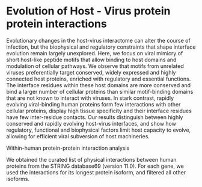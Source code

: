 # Evolution of Host - Virus protein protein interactions

Evolutionary changes in the host-virus interactome can alter the course of infection, but the biophysical and regulatory constraints that shape interface evolution remain largely unexplored. Here, we focus on viral mimicry of short host-like peptide motifs that allow binding to host domains and modulation of cellular pathways. We observe that motifs from unrelated viruses preferentially target conserved, widely expressed and highly connected host proteins, enriched with regulatory and essential functions. The interface residues within these host domains are more conserved and bind a larger number of cellular proteins than similar motif-binding domains that are not known to interact with viruses. In stark contrast, rapidly evolving viral-binding human proteins form few interactions with other cellular proteins, display high tissue specificity and their interface residues have few inter-residue contacts. Our results distinguish between highly conserved and rapidly evolving host-virus interfaces, and show how regulatory, functional and biophysical factors limit host capacity to evolve, allowing for efficient viral subversion of host machineries. 

Within-human protein-protein interaction analysis

We obtained the curated list of physical interactions between human proteins from the STRING database69 (version 11.0). For each gene, we used the interactions for its longest protein isoform, and filtered all other isoforms. 
